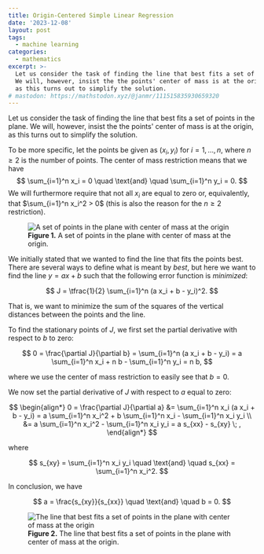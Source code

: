 ```yaml
---
title: Origin-Centered Simple Linear Regression
date: '2023-12-08'
layout: post
tags:
  - machine learning
categories:
  - mathematics
excerpt: >-
  Let us consider the task of finding the line that best fits a set of points in the plane.
  We will, however, insist the the points' center of mass is at the origin,
  as this turns out to simplify the solution.
# mastodon: https://mathstodon.xyz/@janmr/111515835930659320
---
```

Let us consider the task of finding the line that best fits a set of points in the plane.
We will, however, insist the the points' center of mass is at the origin,
as this turns out to simplify the solution.

To be more specific, let the points be given as $(x_i, y_i)$ for $i=1, \ldots, n$,
where $n \geq 2$ is the number of points.
The center of mass restriction means that we have
$$
\sum_{i=1}^n x_i = 0 \quad \text{and} \quad \sum_{i=1}^n y_i = 0.
$$
We will furthermore require that not all $x_i$ are equal to zero or,
equivalently, that $\sum_{i=1}^n x_i^2 > 0$
(this is also the reason for the $n \geq 2$ restriction).

<figure>
  <img src="/media/simple-linreg/origin-points.svg" class="img-responsive" alt="A set of points in the plane with center of mass at the origin">
  <figcaption><strong>Figure 1.</strong> A set of points in the plane with center of mass at the origin.</figcaption>
</figure>

We initially stated that we wanted to find the line that fits the points best.
There are several ways to define what is meant by *best*, but here we want to find the line
$y = a x + b$ such that the following error function is *minimized*:

$$
J = \tfrac{1}{2} \sum_{i=1}^n (a x_i + b - y_i)^2.
$$

That is, we want to minimize the sum of the squares of the vertical distances between
the points and the line.

To find the stationary points of $J$, we first set the partial derivative with respect to $b$ to zero:

$$
0 = \frac{\partial J}{\partial b}
  = \sum_{i=1}^n (a x_i + b - y_i)
  = a \sum_{i=1}^n x_i + n b - \sum_{i=1}^n y_i
  = n b,
$$

where we use the center of mass restriction to easily see that $b=0$.

We now set the partial derivative of $J$ with respect to $a$ equal to zero:

$$
\begin{align*}
0 = \frac{\partial J}{\partial a}
  &= \sum_{i=1}^n x_i (a x_i + b - y_i)
  = a \sum_{i=1}^n x_i^2 + b \sum_{i=1}^n x_i - \sum_{i=1}^n x_i y_i \\
  &= a \sum_{i=1}^n x_i^2 - \sum_{i=1}^n x_i y_i
  = a s_{xx} - s_{xy} \; ,
\end{align*}
$$

where

$$
s_{xy} = \sum_{i=1}^n x_i y_i \quad \text{and} \quad s_{xx} = \sum_{i=1}^n x_i^2.
$$

In conclusion, we have

$$
a = \frac{s_{xy}}{s_{xx}} \quad \text{and} \quad b = 0.
$$

<figure>
  <img src="/media/simple-linreg/origin-line.svg" class="img-responsive" alt="The line that best fits a set of points in the plane with center of mass at the origin">
  <figcaption><strong>Figure 2.</strong> The line that best fits a set of points in the plane with center of mass at the origin.</figcaption>
</figure>
